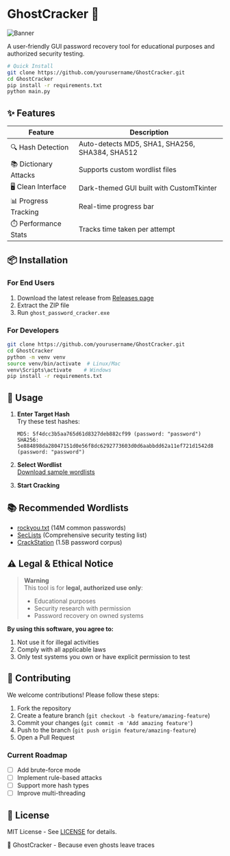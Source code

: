 # GhostCracker 🔐

![Banner](https://static.vecteezy.com/system/resources/thumbnails/028/781/942/small_2x/ghost-covered-in-white-cloth-shrouded-in-darkness-ambiguous-symbolism-ai-generated-photo.jpg)

A user-friendly GUI password recovery tool for educational purposes and authorized security testing.

```bash
# Quick Install
git clone https://github.com/yourusername/GhostCracker.git
cd GhostCracker
pip install -r requirements.txt
python main.py
```

## ✨ Features

| Feature | Description |
|---------|-------------|
| 🔍 Hash Detection | Auto-detects MD5, SHA1, SHA256, SHA384, SHA512 |
| 📚 Dictionary Attacks | Supports custom wordlist files |
| 🖥️ Clean Interface | Dark-themed GUI built with CustomTkinter |
| 📊 Progress Tracking | Real-time progress bar |
| ⏱️ Performance Stats | Tracks time taken per attempt |

## 📦 Installation

### For End Users
1. Download the latest release from [Releases page](#)
2. Extract the ZIP file
3. Run `ghost_password_cracker.exe`

### For Developers
```bash
git clone https://github.com/yourusername/GhostCracker.git
cd GhostCracker
python -m venv venv
source venv/bin/activate  # Linux/Mac
venv\Scripts\activate    # Windows
pip install -r requirements.txt
```

## 🚀 Usage

1. **Enter Target Hash**  
   Try these test hashes:
   ```
   MD5: 5f4dcc3b5aa765d61d8327deb882cf99 (password: "password")
   SHA256: 5e884898da28047151d0e56f8dc6292773603d0d6aabbdd62a11ef721d1542d8 (password: "password")
   ```

2. **Select Wordlist**  
   [Download sample wordlists](#recommended-wordlists)

3. **Start Cracking**  

## 📚 Recommended Wordlists

- [rockyou.txt](https://github.com/brannondorsey/naive-hashcat/releases/download/data/rockyou.txt) (14M common passwords)
- [SecLists](https://github.com/danielmiessler/SecLists) (Comprehensive security testing list)
- [CrackStation](https://crackstation.net/buy-crackstation-wordlist-password-cracking-dictionary.htm) (1.5B password corpus)

## ⚠️ Legal & Ethical Notice

> **Warning**  
> This tool is for **legal, authorized use only**:
> - Educational purposes
> - Security research with permission
> - Password recovery on owned systems

**By using this software, you agree to:**
1. Not use it for illegal activities
2. Comply with all applicable laws
3. Only test systems you own or have explicit permission to test

## 🤝 Contributing

We welcome contributions! Please follow these steps:

1. Fork the repository
2. Create a feature branch (`git checkout -b feature/amazing-feature`)
3. Commit your changes (`git commit -m 'Add amazing feature'`)
4. Push to the branch (`git push origin feature/amazing-feature`)
5. Open a Pull Request

### Current Roadmap
- [ ] Add brute-force mode
- [ ] Implement rule-based attacks
- [ ] Support more hash types
- [ ] Improve multi-threading

## 📜 License

MIT License - See [LICENSE](LICENSE) for details.

👻 GhostCracker - Because even ghosts leave traces
